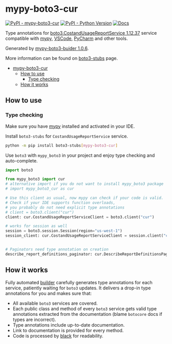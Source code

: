 # mypy-boto3-cur

[![PyPI - mypy-boto3-cur](https://img.shields.io/pypi/v/mypy-boto3-cur.svg?color=blue)](https://pypi.org/project/mypy-boto3-cur)
[![PyPI - Python Version](https://img.shields.io/pypi/pyversions/mypy-boto3-cur.svg?color=blue)](https://pypi.org/project/mypy-boto3-cur)
[![Docs](https://img.shields.io/readthedocs/mypy-boto3-builder.svg?color=blue)](https://mypy-boto3-builder.readthedocs.io/)

Type annotations for
[boto3.CostandUsageReportService 1.12.37](https://boto3.amazonaws.com/v1/documentation/api/1.12.37/reference/services/cur.html#CostandUsageReportService) service
compatible with [mypy](https://github.com/python/mypy), [VSCode](https://code.visualstudio.com/),
[PyCharm](https://www.jetbrains.com/pycharm/) and other tools.

Generated by [mypy-boto3-buider 1.0.6](https://github.com/vemel/mypy_boto3_builder).

More information can be found on [boto3-stubs](https://pypi.org/project/boto3-stubs/) page.

- [mypy-boto3-cur](#mypy-boto3-cur)
  - [How to use](#how-to-use)
    - [Type checking](#type-checking)
  - [How it works](#how-it-works)

## How to use

### Type checking

Make sure you have [mypy](https://github.com/python/mypy) installed and activated in your IDE.

Install `boto3-stubs` for `CostandUsageReportService` service.

```bash
python -m pip install boto3-stubs[mypy-boto3-cur]
```

Use `boto3` with `mypy_boto3` in your project and enjoy type checking and auto-complete.

```python
import boto3

from mypy_boto3 import cur
# alternative import if you do not want to install mypy_boto3 package
# import mypy_boto3_cur as cur

# Use this client as usual, now mypy can check if your code is valid.
# Check if your IDE supports function overloads,
# you probably do not need explicit type annotations
# client = boto3.client("cur")
client: cur.CostandUsageReportServiceClient = boto3.client("cur")

# works for session as well
session = boto3.session.Session(region="us-west-1")
session_client: cur.CostandUsageReportServiceClient = session.client("cur")


# Paginators need type annotation on creation
describe_report_definitions_paginator: cur.DescribeReportDefinitionsPaginator = client.get_paginator("describe_report_definitions")
```

## How it works

Fully automated [builder](https://github.com/vemel/mypy_boto3_builder) carefully generates
type annotations for each service, patiently waiting for `boto3` updates. It delivers
a drop-in type annotations for you and makes sure that:

- All available `boto3` services are covered.
- Each public class and method of every `boto3` service gets valid type annotations
  extracted from the documentation (blame `botocore` docs if types are incorrect).
- Type annotations include up-to-date documentation.
- Link to documentation is provided for every method.
- Code is processed by [black](https://github.com/psf/black) for readability.